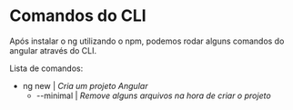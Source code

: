 # Comandos do CLI

Após instalar o ng utilizando o npm, podemos rodar alguns comandos do angular através do CLI.


Lista de comandos:

  - ng new | *Cria um projeto Angular*
    - --minimal | *Remove alguns arquivos na hora de criar o projeto*